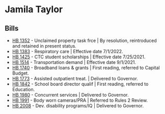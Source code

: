 # Jamila Taylor
## Bills
* [HB 1352](/bill/2021-22/hb/1352/) - Unclaimed property task frce | By resolution, reintroduced and retained in present status.
* [HB 1383](/bill/2021-22/hb/1383/) - Respiratory care | Effective date 7/1/2022.
* [HB 1425](/bill/2021-22/hb/1425/) - CTC student scholarships | Effective date 7/25/2021.
* [HB 1514](/bill/2021-22/hb/1514/) - Transportation demand | Effective date 9/1/2021.
* [HB 1740](/bill/2021-22/hb/1740/) - Broadband loans & grants | First reading, referred to Capital Budget.
* [HB 1773](/bill/2021-22/hb/1773/) - Assisted outpatient treat. | Delivered to Governor.
* [HB 1842](/bill/2021-22/hb/1842/) - School board director qualif | First reading, referred to Education.
* [HB 1980](/bill/2021-22/hb/1980/) - Concurrent services | Delivered to Governor.
* [HB 1991](/bill/2021-22/hb/1991/) - Body worn cameras/PRA | Referred to Rules 2 Review.
* [HB 2008](/bill/2021-22/hb/2008/) - Dev. disability programs/IQ | Delivered to Governor.
